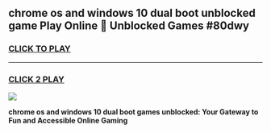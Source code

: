 
## chrome os and windows 10 dual boot unblocked game Play Online 👋 Unblocked Games #80dwy
<h3>
<a href="https://premium.freeplayer.one?title=chrome_os_and_windows_10_dual_boot&ref=21F">CLICK TO PLAY</a></h3>
<hr>

<h3>
<a href="https://premium.freeplayer.one?title=chrome_os_and_windows_10_dual_boot&ref=21F">CLICK 2 PLAY</a>
  
</h3>

<a href="https://premium.freeplayer.one?title=chrome_os_and_windows_10_dual_boot&ref=21F/"><img src="https://clearcache.store/games.png"></a>


**chrome os and windows 10 dual boot games unblocked: Your Gateway to Fun and Accessible Online Gaming**
